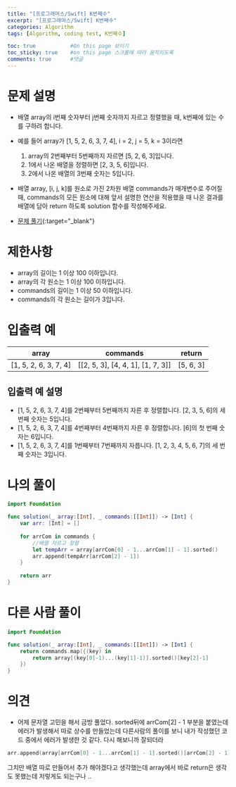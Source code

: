 ```yaml
---
title: "[프로그래머스/Swift] K번째수"
excerpt: "[프로그래머스/Swift] K번째수"
categories: Algorithm
tags: [Algorithm, coding test, K번째수]

toc: true           #On this page 보이기 
toc_sticky: true    #on this page 스크롤에 따라 움직이도록 
comments: true      #댓글
---
```

# 문제 설명 
- 배열 array의 i번째 숫자부터 j번째 숫자까지 자르고 정렬했을 때, k번째에 있는 수를 구하려 합니다.
- 예를 들어 array가 [1, 5, 2, 6, 3, 7, 4], i = 2, j = 5, k = 3이라면
    1. array의 2번째부터 5번째까지 자르면 [5, 2, 6, 3]입니다.
    2. 1에서 나온 배열을 정렬하면 [2, 3, 5, 6]입니다.
    3. 2에서 나온 배열의 3번째 숫자는 5입니다.
- 배열 array, [i, j, k]를 원소로 가진 2차원 배열 commands가 매개변수로 주어질 때, commands의 모든 원소에 대해 앞서 설명한 연산을 적용했을 때 나온 결과를 배열에 담아 return 하도록 solution 함수를 작성해주세요.

- [문제 풀기](https://school.programmers.co.kr/learn/courses/30/lessons/42748){:target="_blank"} 

# 제한사항
- array의 길이는 1 이상 100 이하입니다.
- array의 각 원소는 1 이상 100 이하입니다.
- commands의 길이는 1 이상 50 이하입니다.
- commands의 각 원소는 길이가 3입니다.

# 입출력 예

|array|commands|return|
|-|-|-|
|[1, 5, 2, 6, 3, 7, 4]|[[2, 5, 3], [4, 4, 1], [1, 7, 3]]|[5, 6, 3]|

## 입출력 예 설명
- [1, 5, 2, 6, 3, 7, 4]를 2번째부터 5번째까지 자른 후 정렬합니다. [2, 3, 5, 6]의 세 번째 숫자는 5입니다.
- [1, 5, 2, 6, 3, 7, 4]를 4번째부터 4번째까지 자른 후 정렬합니다. [6]의 첫 번째 숫자는 6입니다.
- [1, 5, 2, 6, 3, 7, 4]를 1번째부터 7번째까지 자릅니다. [1, 2, 3, 4, 5, 6, 7]의 세 번째 숫자는 3입니다.

# 나의 풀이 
```swift 
import Foundation

func solution(_ array:[Int], _ commands:[[Int]]) -> [Int] {
    var arr: [Int] = []
        
    for arrCom in commands {
        //배열 자르고 정렬
        let tempArr = array[arrCom[0] - 1...arrCom[1] - 1].sorted()
        arr.append(tempArr[arrCom[2] - 1])
    }
    
    return arr
}
``` 
# 다른 사람 풀이 
```swift 
import Foundation

func solution(_ array:[Int], _ commands:[[Int]]) -> [Int] {
    return commands.map({(key) in
        return array[(key[0]-1)...(key[1]-1)].sorted()[key[2]-1]
    })
}
``` 

# 의견 
- 어제 문자열 고민을 해서 금방 풀었다. sorted뒤에 arrCom[2] - 1 부분을 붙였는데 에러가 발생해서 따로 상수를 만들었는데 다른사람의 풀이를 보니 내가 작성했던 코드 중에서 에러가 발생한 것 같다. 다시 해보니까 잘되더라 
``` swift
arr.append(array[arrCom[0] - 1...arrCom[1] - 1].sorted()[arrCom[2] - 1])
```
그치만 배열 따로 만들어서 추가 해야겠다고 생각했는데 array에서 바로 return은 생각도 못했는데 저렇게도 되는구나 .. 